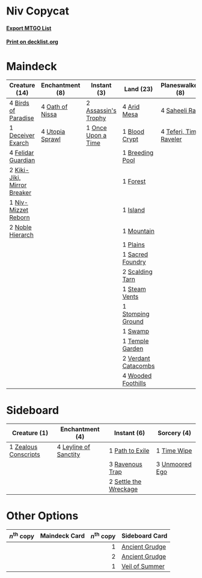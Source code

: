 # Niv Copycat

#### [Export MTGO List](../collection/Niv%20Copycat/Niv%20Copycat.txt)
#### [Print on decklist.org](http://decklist.org/?deckmain=4%09Arid%20Mesa%0A2%09Assassin's%20Trophy%0A4%09Birds%20of%20Paradise%0A1%09Blood%20Crypt%0A1%09Breeding%20Pool%0A4%09Bring%20to%20Light%0A1%09Deceiver%20Exarch%0A4%09Felidar%20Guardian%0A1%09Forest%0A1%09Island%0A2%09Kiki-Jiki,%20Mirror%20Breaker%0A1%09Mountain%0A1%09Niv-Mizzet%20Reborn%0A2%09Noble%20Hierarch%0A4%09Oath%20of%20Nissa%0A1%09Once%20Upon%20a%20Time%0A1%09Plains%0A1%09Sacred%20Foundry%0A4%09Saheeli%20Rai%0A2%09Scalding%20Tarn%0A1%09Steam%20Vents%0A1%09Stomping%20Ground%0A1%09Swamp%0A4%09Teferi,%20Time%20Raveler%0A1%09Temple%20Garden%0A4%09Utopia%20Sprawl%0A2%09Verdant%20Catacombs%0A4%09Wooded%20Foothills&deckside=4%09Leyline%20of%20Sanctity%0A1%09Path%20to%20Exile%0A3%09Ravenous%20Trap%0A2%09Settle%20the%20Wreckage%0A1%09Time%20Wipe%0A3%09Unmoored%20Ego%0A1%09Zealous%20Conscripts)
# Maindeck

|                                            Creature (14)                                            |                                     Enchantment (8)                                      |                                         Instant (3)                                          |                                          Land (23)                                           |                                        Planeswalker (8)                                         |                                        Sorcery (4)                                        |
|-----------------------------------------------------------------------------------------------------|------------------------------------------------------------------------------------------|----------------------------------------------------------------------------------------------|----------------------------------------------------------------------------------------------|-------------------------------------------------------------------------------------------------|-------------------------------------------------------------------------------------------|
|4 [Birds of Paradise](http://gatherer.wizards.com/Pages/Card/Details.aspx?multiverseid=129906)       |4 [Oath of Nissa](http://gatherer.wizards.com/Pages/Card/Details.aspx?multiverseid=407650)|2 [Assassin's Trophy](http://gatherer.wizards.com/Pages/Card/Details.aspx?multiverseid=452902)|4 [Arid Mesa](http://gatherer.wizards.com/Pages/Card/Details.aspx?multiverseid=405092)        |4 [Saheeli Rai](http://gatherer.wizards.com/Pages/Card/Details.aspx?multiverseid=417759)         |4 [Bring to Light](http://gatherer.wizards.com/Pages/Card/Details.aspx?multiverseid=401831)|
|1 [Deceiver Exarch](http://gatherer.wizards.com/Pages/Card/Details.aspx?multiverseid=376301)         |4 [Utopia Sprawl](http://gatherer.wizards.com/Pages/Card/Details.aspx?multiverseid=442181)|1 [Once Upon a Time](http://gatherer.wizards.com/Pages/Card/Details.aspx?multiverseid=473131) |1 [Blood Crypt](http://gatherer.wizards.com/Pages/Card/Details.aspx?multiverseid=97102)       |4 [Teferi, Time Raveler](http://gatherer.wizards.com/Pages/Card/Details.aspx?multiverseid=461148)|                                                                                           |
|4 [Felidar Guardian](http://gatherer.wizards.com/Pages/Card/Details.aspx?multiverseid=423686)        |                                                                                          |                                                                                              |1 [Breeding Pool](http://gatherer.wizards.com/Pages/Card/Details.aspx?multiverseid=97088)     |                                                                                                 |                                                                                           |
|2 [Kiki-Jiki, Mirror Breaker](http://gatherer.wizards.com/Pages/Card/Details.aspx?multiverseid=50321)|                                                                                          |                                                                                              |1 [Forest](http://gatherer.wizards.com/Pages/Card/Details.aspx?multiverseid=439860)           |                                                                                                 |                                                                                           |
|1 [Niv-Mizzet Reborn](http://gatherer.wizards.com/Pages/Card/Details.aspx?multiverseid=461135)       |                                                                                          |                                                                                              |1 [Island](http://gatherer.wizards.com/Pages/Card/Details.aspx?multiverseid=439857)           |                                                                                                 |                                                                                           |
|2 [Noble Hierarch](http://gatherer.wizards.com/Pages/Card/Details.aspx?multiverseid=179434)          |                                                                                          |                                                                                              |1 [Mountain](http://gatherer.wizards.com/Pages/Card/Details.aspx?multiverseid=439859)         |                                                                                                 |                                                                                           |
|                                                                                                     |                                                                                          |                                                                                              |1 [Plains](http://gatherer.wizards.com/Pages/Card/Details.aspx?multiverseid=439856)           |                                                                                                 |                                                                                           |
|                                                                                                     |                                                                                          |                                                                                              |1 [Sacred Foundry](http://gatherer.wizards.com/Pages/Card/Details.aspx?multiverseid=405106)   |                                                                                                 |                                                                                           |
|                                                                                                     |                                                                                          |                                                                                              |2 [Scalding Tarn](http://gatherer.wizards.com/Pages/Card/Details.aspx?multiverseid=405107)    |                                                                                                 |                                                                                           |
|                                                                                                     |                                                                                          |                                                                                              |1 [Steam Vents](http://gatherer.wizards.com/Pages/Card/Details.aspx?multiverseid=405109)      |                                                                                                 |                                                                                           |
|                                                                                                     |                                                                                          |                                                                                              |1 [Stomping Ground](http://gatherer.wizards.com/Pages/Card/Details.aspx?multiverseid=405110)  |                                                                                                 |                                                                                           |
|                                                                                                     |                                                                                          |                                                                                              |1 [Swamp](http://gatherer.wizards.com/Pages/Card/Details.aspx?multiverseid=439858)            |                                                                                                 |                                                                                           |
|                                                                                                     |                                                                                          |                                                                                              |1 [Temple Garden](http://gatherer.wizards.com/Pages/Card/Details.aspx?multiverseid=405112)    |                                                                                                 |                                                                                           |
|                                                                                                     |                                                                                          |                                                                                              |2 [Verdant Catacombs](http://gatherer.wizards.com/Pages/Card/Details.aspx?multiverseid=405113)|                                                                                                 |                                                                                           |
|                                                                                                     |                                                                                          |                                                                                              |4 [Wooded Foothills](http://gatherer.wizards.com/Pages/Card/Details.aspx?multiverseid=405116) |                                                                                                 |                                                                                           |


# Sideboard

|                                         Creature (1)                                          |                                        Enchantment (4)                                         |                                          Instant (6)                                           |                                       Sorcery (4)                                       |
|-----------------------------------------------------------------------------------------------|------------------------------------------------------------------------------------------------|------------------------------------------------------------------------------------------------|-----------------------------------------------------------------------------------------|
|1 [Zealous Conscripts](http://gatherer.wizards.com/Pages/Card/Details.aspx?multiverseid=240082)|4 [Leyline of Sanctity](http://gatherer.wizards.com/Pages/Card/Details.aspx?multiverseid=204993)|1 [Path to Exile](http://gatherer.wizards.com/Pages/Card/Details.aspx?multiverseid=220511)      |1 [Time Wipe](http://gatherer.wizards.com/Pages/Card/Details.aspx?multiverseid=461150)   |
|                                                                                               |                                                                                                |3 [Ravenous Trap](http://gatherer.wizards.com/Pages/Card/Details.aspx?multiverseid=197537)      |3 [Unmoored Ego](http://gatherer.wizards.com/Pages/Card/Details.aspx?multiverseid=452962)|
|                                                                                               |                                                                                                |2 [Settle the Wreckage](http://gatherer.wizards.com/Pages/Card/Details.aspx?multiverseid=435186)|                                                                                         |


# Other Options

|*n*<sup>th</sup> copy|Maindeck Card|*n*<sup>th</sup> copy|                                     Sideboard Card                                      |
|---------------------|-------------|--------------------:|-----------------------------------------------------------------------------------------|
|                     |             |                    1|[Ancient Grudge](http://gatherer.wizards.com/Pages/Card/Details.aspx?multiverseid=235600)|
|                     |             |                    2|[Ancient Grudge](http://gatherer.wizards.com/Pages/Card/Details.aspx?multiverseid=235600)|
|                     |             |                    1|[Veil of Summer](http://gatherer.wizards.com/Pages/Card/Details.aspx?multiverseid=466952)|

